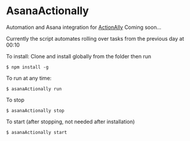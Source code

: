 # AsanaActionally

Automation and Asana integration for [ActionAlly](http://actionally.com/)
Coming soon...

Currently the script automates rolling over tasks from the previous day at 00:10


To install:
Clone and install globally from the folder then run
```
$ npm install -g
```


To run at any time:
```
$ asanaActionally run
```


To stop
```
$ asanaActionally stop
```


To start (after stopping, not needed after installation)
```
$ asanaActionally start
```
